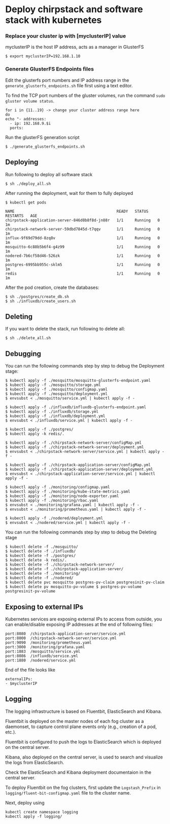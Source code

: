 # Deploy chirpstack and software stack with kubernetes

### Replace your cluster ip with [myclusterIP] value
myclusterIP is the host IP address, acts as a manager in GlusterFS

```
$ export myclusterIP=192.168.1.10
```

### Generate GlusterFS Endpoints files
Edit the glusterfs port numbers and IP address range in the `generate_glusterfs_endpoints.sh` file first using a text editor.

To find the TCP port numbers of the gluster volumes, run the command `sudo gluster volume status`.

```
for i in {11..19} -> change your cluster address range here
do
echo "- addresses:
  - ip: 192.168.9.$i
  ports:
```

Run the glusterFS generation script
```
$ ./generate_glusterfs_endpoints.sh
```

## Deploying
Run following to deploy all software stack
```
$ sh ./deploy_all.sh
```

After running the deployment, wait for them to fully deployed
```
$ kubectl get pods
```

```
NAME                                             READY   STATUS    RESTARTS   AGE
chirpstack-application-server-846d8b8f8d-jn88r   1/1     Running   0          1m
chirpstack-network-server-59dbd7845d-t7qqv       1/1     Running   0          1m
influx-9f69d79dd-8zq8v                           1/1     Running   0          1m
mosquitto-6c88b5b6f4-g4z99                       1/1     Running   0          1m
nodered-7b6cf58d46-526zk                         1/1     Running   0          1m
postgres-6995bb955c-sklm5                        1/1     Running   0          1m
redis                                            1/1     Running   0          1m
```

After the pod creation, create the databases:
```
$ sh ./postgres/create_db.sh
$ sh ./influxdb/create_users.sh
```

## Deleting
If you want to delete the stack, run following to delete all:
```
$ sh ./delete_all.sh
```

## Debugging
You can run the following commands step by step to debug the Deployment stage:
```
$ kubectl apply -f ./mosquitto/mosquitto-glusterfs-endpoint.yaml
$ kubectl apply -f ./mosquitto/storage.yml
$ kubectl apply -f ./mosquitto/configmap.yaml
$ kubectl apply -f ./mosquitto/deployment.yml
$ envsubst < ./mosquitto/service.yml | kubectl apply -f -

$ kubectl apply -f ./influxdb/influxdb-glusterfs-endpoint.yaml
$ kubectl apply -f ./influxdb/storage.yml
$ kubectl apply -f ./influxdb/deployment.yml
$ envsubst < ./influxdb/service.yml | kubectl apply -f -

$ kubectl apply -f ./postgres/
$ kubectl apply -k redis/.

$ kubectl apply -f ./chirpstack-network-server/configMap.yml
$ kubectl apply -f ./chirpstack-network-server/deployment.yml
$ envsubst < ./chirpstack-network-server/service.yml | kubectl apply -f -

$ kubectl apply -f ./chirpstack-application-server/configMap.yml
$ kubectl apply -f ./chirpstack-application-server/deployment.yml
$ envsubst < ./chirpstack-application-server/service.yml | kubectl apply -f -

$ kubectl apply -f ./monitoring/configmap.yaml
$ kubectl apply -f ./monitoring/kube-state-metrics.yaml
$ kubectl apply -f ./monitoring/node-exporter.yaml
$ kubectl apply -f ./monitoring/rbac.yaml
$ envsubst < ./monitoring/grafana.yaml | kubectl apply -f -
$ envsubst < ./monitoring/prometheus.yaml | kubectl apply -f -

$ kubectl apply -f ./nodered/deployment.yml
$ envsubst < ./nodered/service.yml | kubectl apply -f -
```

You can run the following commands step by step to debug the Deleting stage
```
$ kubectl delete -f ./mosquitto/
$ kubectl delete -f ./influxdb/
$ kubectl delete -f ./postgres/
$ kubectl delete -k redis/.
$ kubectl delete -f ./chirpstack-network-server/
$ kubectl delete -f ./chirpstack-application-server/
$ kubectl delete -f ./monitoring/
$ kubectl delete -f ./nodered/
$ kubectl delete pvc mosquitto postgres-pv-claim postgresinit-pv-claim
$ kubectl delete pv mosquitto-pv-volume $ postgres-pv-volume postgresinit-pv-volume
```

## Exposing to external IPs
Kubernetes services are exposing external IPs to access from outside, you can enable/disable exposing IP addresses at the end of following files:
```
port:8080  /chirpstack-application-server/service.yml
port:8000  /chirpstack-network-server/service.yml
port:9090  /monitoring/prometheus.yaml
port:3000  /monitoring/grafana.yaml
port:1883  /mosquitto/service.yml
port:8086  /influxdb/service.yml
port:1880  /nodered/service.yml
```
End of the file looks like
```
externalIPs:
- $myclusterIP
```

## Logging

The logging infrastructure is based on Fluentbit, ElasticSearch and Kibana.

Fluentbit is deployed on the master nodes of each fog cluster as a daemonset, to capture control plane events only (e.g., creation of a pod, etc.).

Fluentbit is configured to push the logs to ElasticSearch which is deployed on the central server.

Kibana, also deployed on the central server, is used to search and visualize the logs from ElasticSearch.

Check the ElasticSearch and Kibana deployment documentaion in the central server.

To deploy Fluentbit on the fog clusters, first update the `Logstash_Prefix` in `logging/fluent-bit-configmap.yaml` file to the cluster name.

Next, deploy using
```
kubectl create namespace logging
kubectl apply -f logging/
```
